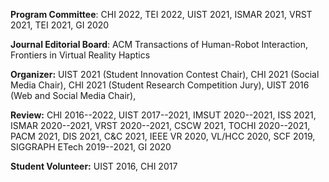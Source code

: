 **Program Committee**: CHI 2022, TEI 2022, UIST 2021, ISMAR 2021, VRST 2021, TEI 2021, GI 2020

**Journal Editorial Board**: ACM Transactions of Human-Robot Interaction, Frontiers in Virtual Reality Haptics

**Organizer:** UIST 2021 (Student Innovation Contest Chair), CHI 2021 (Social Media Chair), CHI 2021 (Student Research Competition Jury), UIST 2016 (Web and Social Media Chair),

**Review:** CHI 2016--2022, UIST 2017--2021, IMSUT 2020--2021, ISS 2021, ISMAR 2020--2021, VRST 2020--2021, CSCW 2021, TOCHI 2020--2021, PACM 2021, DIS 2021, C&C 2021, IEEE VR 2020, VL/HCC 2020, SCF 2019, SIGGRAPH ETech 2019--2021, GI 2020

**Student Volunteer:** UIST 2016, CHI 2017
